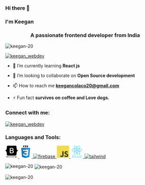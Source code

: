 ### Hi there 👋
<h3> I'm Keegan </h3>

<h3 align="center">A passionate frontend developer from India</h3>

<p align="left"> <img src="https://komarev.com/ghpvc/?username=keegan-20&label=Profile%20views&color=0e75b6&style=flat" alt="keegan-20" /> </p>

<p align="left"> <a href="https://twitter.com/keegan_webdev" target="blank"><img src="https://img.shields.io/twitter/follow/keegan_webdev?logo=twitter&style=for-the-badge" alt="keegan_webdev" /></a> </p>

- 🌱 I’m currently learning **React js**

- 👯 I’m looking to collaborate on **Open Source development**

- 📫 How to reach me **keegancolaco20@gmail.com**

- ⚡ Fun fact **survives on coffee and Love dogs.**

<h3 align="left">Connect with me:</h3>
<p align="left">
<a href="https://twitter.com/keegan_webdev" target="blank"><img align="center" src="https://raw.githubusercontent.com/rahuldkjain/github-profile-readme-generator/master/src/images/icons/Social/twitter.svg" alt="keegan_webdev" height="30" width="40" /></a>
</p>

<h3 align="left">Languages and Tools:</h3>
<p align="left"> <a href="https://getbootstrap.com" target="_blank" rel="noreferrer"> <img src="https://raw.githubusercontent.com/devicons/devicon/master/icons/bootstrap/bootstrap-plain-wordmark.svg" alt="bootstrap" width="40" height="40"/> </a> <a href="https://www.w3schools.com/css/" target="_blank" rel="noreferrer"> <img src="https://raw.githubusercontent.com/devicons/devicon/master/icons/css3/css3-original-wordmark.svg" alt="css3" width="40" height="40"/> </a> <a href="https://firebase.google.com/" target="_blank" rel="noreferrer"> <img src="https://www.vectorlogo.zone/logos/firebase/firebase-icon.svg" alt="firebase" width="40" height="40"/> </a> <a href="https://developer.mozilla.org/en-US/docs/Web/JavaScript" target="_blank" rel="noreferrer"> <img src="https://raw.githubusercontent.com/devicons/devicon/master/icons/javascript/javascript-original.svg" alt="javascript" width="40" height="40"/> </a> <a href="https://reactjs.org/" target="_blank" rel="noreferrer"> <img src="https://raw.githubusercontent.com/devicons/devicon/master/icons/react/react-original-wordmark.svg" alt="react" width="40" height="40"/> </a> <a href="https://tailwindcss.com/" target="_blank" rel="noreferrer"> <img src="https://www.vectorlogo.zone/logos/tailwindcss/tailwindcss-icon.svg" alt="tailwind" width="40" height="40"/> </a> </p>


<p><img align="left" src="https://github-readme-stats.vercel.app/api/top-langs?username=keegan-20&show_icons=true&locale=en&layout=compact" alt="keegan-20" /></p>

<p>&nbsp;<img align="center" src="https://github-readme-stats.vercel.app/api?username=keegan-20&show_icons=true&locale=en" alt="keegan-20" /></p>

<p><img align="center" src="https://github-readme-streak-stats.herokuapp.com/?user=keegan-20&" alt="keegan-20" /></p>



